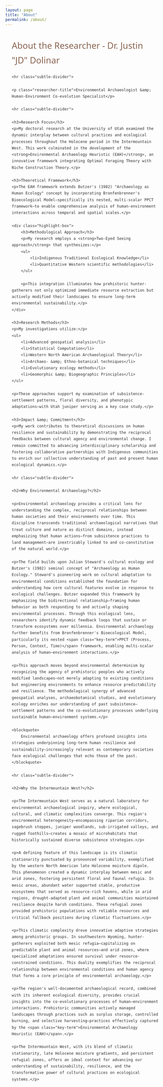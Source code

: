 ```yaml
---
layout: page
title: "About"
permalink: /about/
---
```


<style>
    /* Text-only styling that preserves existing navigation and footer */
    :root {
        --primary-color: #5b7e5f;
        --secondary-color: #8a6552;
        --accent-color: #d8b976;
        --light-bg: #f8f8f5;
        --dark-text: #333333;
    }
    
    /* Main content styles only */
    .content-wrapper {
        font-family: 'Segoe UI', Tahoma, Geneva, Verdana, sans-serif;
        line-height: 1.7;
        color: var(--dark-text);
        max-width: 900px;
        margin: 0 auto;
        padding: 0 20px;
    }
    
    /* Content headings */
    .content-wrapper h2 {
        font-size: 1.7rem;
        color: var(--secondary-color);
        margin: 2.2rem 0 1.2rem;
        font-weight: 500;
    }
    
    .content-wrapper h3 {
        font-size: 1.35rem;
        color: var(--primary-color);
        margin: 1.8rem 0 1rem;
        font-weight: 500;
    }
    
    /* Paragraph styling */
    .content-wrapper p {
        margin-bottom: 1.2rem;
        font-size: 1.05rem;
        line-height: 1.7;
        text-align: justify;
    }
    
    /* Emphasis */
    .content-wrapper strong, 
    .content-wrapper b {
        color: var(--secondary-color);
        font-weight: 600;
    }
    
    /* Horizontal rules */
    .content-wrapper hr {
        border: none;
        height: 1px;
        background-color: #e0e0e0;
        margin: 2rem 0;
    }
    
    /* Lists */
    .content-wrapper ul {
        margin-left: 1rem;
        margin-bottom: 1.5rem;
    }
    
    .content-wrapper li {
        margin-bottom: 0.7rem;
        position: relative;
        padding-left: 1.2rem;
        list-style-type: none;
    }
    
    .content-wrapper li::before {
        content: "•";
        color: var(--accent-color);
        font-weight: bold;
        position: absolute;
        left: 0;
    }
    
    /* Key terms */
    .key-term {
        background-color: rgba(216, 185, 118, 0.2);
        padding: 0 4px;
        border-radius: 3px;
    }
    
    /* Section dividers (subtle) */
    .subtle-divider {
        height: 1px;
        background: linear-gradient(to right, transparent, #e0e0e0, transparent);
        margin: 2rem 0;
        border: none;
    }
    
    /* Researcher title styling */
    .researcher-title {
        font-size: 1.2rem;
        font-weight: 500;
        text-align: center;
        margin: 1.5rem 0;
        color: var(--secondary-color);
        font-style: italic;
    }
    
    /* Box for important content */
    .highlight-box {
        border-left: 3px solid var(--accent-color);
        background-color: rgba(216, 185, 118, 0.1);
        padding: 1rem 1.5rem;
        margin: 1.5rem 0;
        border-radius: 0 4px 4px 0;
    }
    
    /* Quote styling */
    .content-wrapper blockquote {
        border-left: 3px solid var(--accent-color);
        padding: 0.5rem 0 0.5rem 1rem;
        margin: 1.5rem 0 1.5rem 1rem;
        font-style: italic;
        color: #555;
    }
</style>

<div class="content-wrapper">
    <!-- Starting directly with the researcher information, skipping the extra "About" heading -->
    <h2>About the Researcher - Dr. Justin "JD" Dolinar</h2>
    
    <hr class="subtle-divider">
    
    <p class="researcher-title">Environmental Archaeologist &amp; Human-Environment Co-evolution Specialist</p>
    
    <hr class="subtle-divider">
    
    <h3>Research Focus</h3>
    <p>My doctoral research at the University of Utah examined the dynamic interplay between cultural practices and ecological processes throughout the Holocene period in the Intermountain West. This work culminated in the development of the <strong>Environmental Archaeology Heuristic (EAH)</strong>, an innovative framework integrating Optimal Foraging Theory with Niche Construction Theory.</p>
    
    <h3>Theoretical Framework</h3>
    <p>The EAH framework extends Butzer's (1982) "Archaeology as Human Ecology" concept by incorporating Bronfenbrenner's Bioecological Model—specifically its nested, multi-scalar PPCT framework—to enable comprehensive analysis of human-environment interactions across temporal and spatial scales.</p>
    
    <div class="highlight-box">
        <h3>Methodological Approach</h3>
        <p>My research employs a <strong>Two-Eyed Seeing approach</strong> that synthesizes:</p>
        <ul>
            <li>Indigenous Traditional Ecological Knowledge</li>
            <li>Quantitative Western scientific methodologies</li>
        </ul>
        
        <p>This integration illuminates how prehistoric hunter-gatherers not only optimized immediate resource extraction but actively modified their landscapes to ensure long-term environmental sustainability.</p>
    </div>
    
    <h3>Research Methods</h3>
    <p>My investigations utilize:</p>
    <ul>
        <li>Advanced geospatial analysis</li>
        <li>Statistical Computation</li>
        <li>Western North American Archaeological Theory</li>
        <li>Archaeo- &amp; Ethno-botanical techniques</li>
        <li>Evolutionary ecology methods</li>
        <li>Geomorphic &amp; Biogeographic Principles</li>
    </ul>
    
    <p>These approaches support my examination of subsistence-settlement patterns, floral diversity, and phenotypic adaptations—with Utah juniper serving as a key case study.</p>
    
    <h3>Impact &amp; Commitment</h3>
    <p>My work contributes to theoretical discussions on human resilience and sustainability by demonstrating the reciprocal feedbacks between cultural agency and environmental change. I remain committed to advancing interdisciplinary scholarship and fostering collaborative partnerships with Indigenous communities to enrich our collective understanding of past and present human ecological dynamics.</p>
    
    <hr class="subtle-divider">
    
    <h2>Why Environmental Archaeology?</h2>
    
    <p>Environmental archaeology provides a critical lens for understanding the complex, reciprocal relationships between human societies and their environments over time. This discipline transcends traditional archaeological narratives that treat culture and nature as distinct domains, instead emphasizing that human actions—from subsistence practices to land management—are inextricably linked to and co-constitutive of the natural world.</p>
    
    <p>The field builds upon Julian Steward's cultural ecology and Butzer's (1982) seminal concept of "Archaeology as Human Ecology." Steward's pioneering work on cultural adaptation to environmental conditions established the foundation for understanding how core cultural features evolve in response to ecological challenges. Butzer expanded this framework by emphasizing the bidirectional relationship—framing human behavior as both responding to and actively shaping environmental processes. Through this ecological lens, researchers identify dynamic feedback loops that sustain or transform ecosystems over millennia. Environmental archaeology further benefits from Bronfenbrenner's Bioecological Model, particularly its nested <span class="key-term">PPCT (Process, Person, Context, Time)</span> framework, enabling multi-scalar analysis of human–environment interactions.</p>
    
    <p>This approach moves beyond environmental determinism by recognizing the agency of prehistoric peoples who actively modified landscapes—not merely adapting to existing conditions but engineering environments to enhance resource predictability and resilience. The methodological synergy of advanced geospatial analyses, archaeobotanical studies, and evolutionary ecology enriches our understanding of past subsistence–settlement patterns and the co-evolutionary processes underlying sustainable human–environment systems.</p>
    
    <blockquote>
        Environmental archaeology offers profound insights into strategies underpinning long-term human resilience and sustainability—increasingly relevant as contemporary societies face ecological challenges that echo those of the past.
    </blockquote>
    
    <hr class="subtle-divider">
    
    <h2>Why the Intermountain West?</h2>
    
    <p>The Intermountain West serves as a natural laboratory for environmental archaeological inquiry, where ecological, cultural, and climatic complexities converge. This region's environmental heterogeneity—encompassing riparian corridors, sagebrush steppes, juniper woodlands, sub-irrigated valleys, and rugged foothills—creates a mosaic of microhabitats that historically sustained diverse subsistence strategies.</p>
    
    <p>A defining feature of this landscape is its climatic stationarity punctuated by pronounced variability, exemplified by the western North American late Holocene moisture dipole. This phenomenon created a dynamic interplay between mesic and arid zones, fostering persistent floral and faunal refugia. In mesic areas, abundant water supported stable, productive ecosystems that served as resource-rich havens, while in arid regions, drought-adapted plant and animal communities maintained resilience despite harsh conditions. These refugial zones provided prehistoric populations with reliable resources and critical fallback positions during climatic fluctuations.</p>
    
    <p>This climatic complexity drove innovative adaptive strategies among prehistoric groups. In southwestern Wyoming, hunter-gatherers exploited both mesic refugia—capitalizing on predictable plant and animal resources—and arid zones, where specialized adaptations ensured survival under resource-constrained conditions. This duality exemplifies the reciprocal relationship between environmental conditions and human agency that forms a core principle of environmental archaeology.</p>
    
    <p>The region's well-documented archaeological record, combined with its inherent ecological diversity, provides crucial insights into the co-evolutionary processes of human–environment interactions. Prehistoric communities actively managed landscapes through practices such as surplus storage, controlled burning, and selective harvesting—practices effectively captured by the <span class="key-term">Environmental Archaeology Heuristic (EAH)</span>.</p>
    
    <p>The Intermountain West, with its blend of climatic stationarity, late Holocene moisture gradients, and persistent refugial zones, offers an ideal context for advancing our understanding of sustainability, resilience, and the transformative power of cultural practices on ecological systems.</p>
</div>
